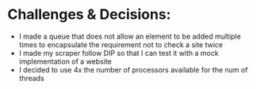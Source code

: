 # Challenges & Decisions:
- I made a queue that does not allow an element to be added multiple times to encapsulate the requirement not to check a site twice
- I made my scraper follow DIP so that I can test it with a mock implementation of a website
- I decided to use 4x the number of processors available for the num of threads
